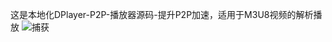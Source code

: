 这是本地化DPlayer-P2P-播放器源码-提升P2P加速，适用于M3U8视频的解析播放
![捕获](https://github.com/user-attachments/assets/7e4bba9a-bc05-4a0b-adf9-69373f0408bb)
